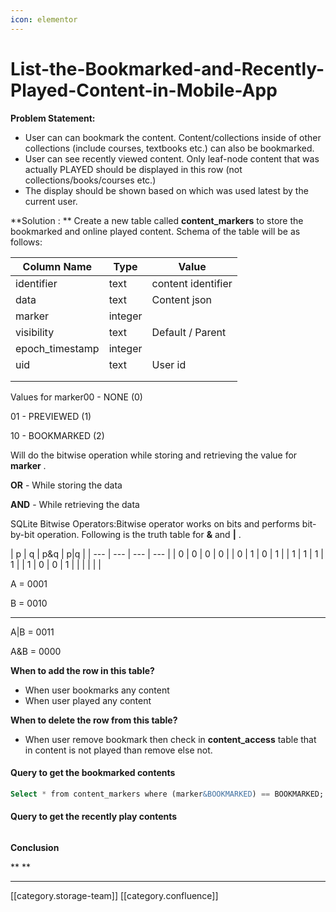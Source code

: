 ```yaml
---
icon: elementor
---
```


# List-the-Bookmarked-and-Recently-Played-Content-in-Mobile-App

**Problem Statement:**

* User can can bookmark the content. Content/collections inside of other collections (include courses, textbooks etc.) can also be bookmarked.
* User can see recently viewed content. Only leaf-node content that was actually PLAYED should be displayed in this row (not collections/books/courses etc.)
* The display should be shown based on which was used latest by the current user.

\*\*Solution :   \*\* Create a new table called **content\_markers**  to store the bookmarked and online played content. Schema of the table will be as follows:

| Column Name      | Type    | Value              |
| ---------------- | ------- | ------------------ |
| identifier       | text    | content identifier |
| data             | text    | Content json       |
| marker           | integer |                    |
| visibility       | text    | Default / Parent   |
| epoch\_timestamp | integer |                    |
| uid              | text    | User id            |
|                  |         |                    |
|                  |         |                    |

Values for marker00 - NONE (0)

01 - PREVIEWED (1)

10 - BOOKMARKED (2)

Will do the bitwise operation while storing and retrieving the value for **marker** .

**OR** - While storing the data

**AND** - While retrieving the data

SQLite Bitwise Operators:Bitwise operator works on bits and performs bit-by-bit operation. Following is the truth table for **&** and **|** .

\| p | q | p\&q | p|q | | --- | --- | --- | --- | | 0 | 0 | 0 | 0 | | 0 | 1 | 0 | 1 | | 1 | 1 | 1 | 1 | | 1 | 0 | 0 | 1 | | | | | |

A = 0001

B = 0010

***

A|B = 0011

A\&B = 0000

**When to add the row in this table?**

* When user bookmarks any content
* When user played any content

**When to delete the row from this table?**

* When user remove bookmark then check in **content\_access** table that in content is not played than remove else not.

#### Query to get the bookmarked contents

```sql
Select * from content_markers where (marker&BOOKMARKED) == BOOKMARKED;
```

#### Query to get the recently play contents

```sql
```

**Conclusion**

\*\*  \*\*

***

\[\[category.storage-team]] \[\[category.confluence]]
